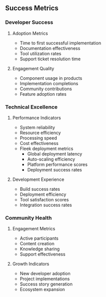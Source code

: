 ## Success Metrics

### Developer Success
1. Adoption Metrics
   - Time to first successful implementation
   - Documentation effectiveness
   - Tool utilization rates
   - Support ticket resolution time

2. Engagement Quality
   - Component usage in products
   - Implementation completions
   - Community contributions
   - Feature adoption rates

### Technical Excellence
1. Performance Indicators
   - System reliability
   - Resource efficiency
   - Processing speed
   - Cost effectiveness
   - Fleek deployment metrics
     - Global deployment latency
     - Auto-scaling efficiency
     - Platform performance scores
     - Deployment success rates

2. Development Experience
   - Build success rates
   - Deployment efficiency
   - Tool satisfaction scores
   - Integration success rates

### Community Health
1. Engagement Metrics
   - Active participants
   - Content creation
   - Knowledge sharing
   - Support effectiveness

2. Growth Indicators
   - New developer adoption
   - Project implementations
   - Success story generation
   - Ecosystem expansion
